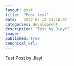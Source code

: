 ```yaml
---
layout: post
title:  "Post test"
date:   2022-02-12 14:18:07
categories: development
description: "Test by Jiayi"
image:
published: true
canonical_url:
---
```


Test Post by Jiayi
